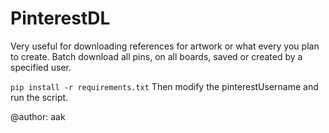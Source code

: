 # PinterestDL
Very useful for downloading references for artwork or what every you plan to create. 
Batch download all pins, on all boards, saved or created by a specified user. 

`pip install -r requirements.txt`
Then modify the pinterestUsername and run the script. 

@author: aak

